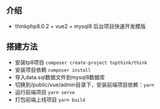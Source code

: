 ## 介绍

* thinkphp8.0.2 + vue2 + mysql8 后台项目快速开发模版

## 搭建方法

* 安装tp8项目 `composer create-project topthink/think`
* 安装项目依赖 `composer install`
* 导入data.sql数据文件到mysql8数据库
* 切换到/public/vue/admin目录下，安装前端项目依赖：`yarn`
* 运行前端项目 `yarn serve`
* 打包前端上线项目 `yarn build`



